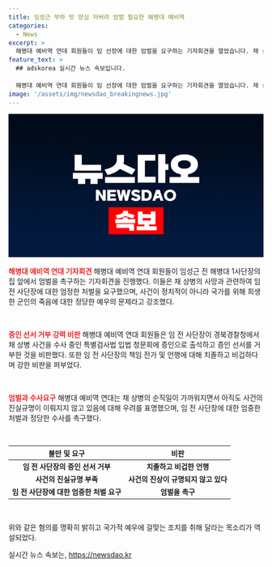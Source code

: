 ```yaml
---
title: 임성근 부하 탓 양심 저버려 엄벌 필요한 해병대 예비역
categories:
  - News
excerpt: >
  해병대 예비역 연대 회원들이 임 선장에 대한 엄벌을 요구하는 기자회견을 열었습니다. 채 상병 숨진 사건과 관련해 임 전 사단장에게 적극적인 책임을 물으면서, 선장의 증인 선서 거부와 탄원서 제출 등을 강하게 비판했습니다. 또한, 정치적 사안이 아닌 군인의 죽음에 대한 예우의 문제로 규명해달라고 수사팀에 촉구했습니다. 이에 대한 브리핑을 확인해보세요.
feature_text: >
  ## adskorea 실시간 뉴스 속보입니다.

  해병대 예비역 연대 회원들이 임 선장에 대한 엄벌을 요구하는 기자회견을 열었습니다. 채 상병 숨진 사건과 관련해 임 전 사단장에게 적극적인 책임을 물으면서, 선장의 증인 선서 거부와 탄원서 제출 등을 강하게 비판했습니다. 또한, 정치적 사안이 아닌 군인의 죽음에 대한 예우의 문제로 규명해달라고 수사팀에 촉구했습니다. 이에 대한 브리핑을 확인해보세요.
image: '/assets/img/newsdao_breakingnews.jpg'
---
```


<p><img src="/assets/img/newsdao_breakingnews.jpg" alt="adskorea 속보" /></p>

<p><b><span style="color: #ee2323;">해병대 예비역 연대 기자회견</span></b>
해병대 예비역 연대 회원들이 임성근 전 해병대 1사단장의 집 앞에서 엄벌을 촉구하는 기자회견을 진행했다. 이들은 채 상병의 사망과 관련하여 임 전 사단장에 대한 엄정한 처벌을 요구했으며, 사건이 정치적이 아니라 국가를 위해 희생한 군인의 죽음에 대한 정당한 예우의 문제라고 강조했다.</p>

<p data-ke-size="size16">&nbsp;</p>

<p><b><span style="color: #ee2323;">증인 선서 거부 강력 비판</span></b>
해병대 예비역 연대 회원들은 임 전 사단장이 경북경찰청에서 채 상병 사건을 수사 중인 특별검사법 입법 청문회에 증인으로 출석하고 증인 선서를 거부한 것을 비판했다. 또한 임 전 사단장의 책임 전가 및 언행에 대해 치졸하고 비겁하다며 강한 비판을 퍼부었다.</p>

<p data-ke-size="size16">&nbsp;</p>

<p><b><span style="color: #ee2323;">엄벌과 수사요구</span></b>
해병대 예비역 연대는 채 상병의 순직일이 가까워지면서 아직도 사건의 진실규명이 이뤄지지 않고 있음에 대해 우려를 표명했으며, 임 전 사단장에 대한 엄중한 처벌과 정당한 수사를 촉구했다.</p>

<p data-ke-size="size16">&nbsp;</p>

<table>
<thead>
    <tr>
        <th style="text-align: center; height: 17px;"><b>불만 및 요구</b></th>
        <th style="text-align: center; height: 17px;"><b>비판</b></th>
    </tr>
</thead>
<tbody>
    <tr>
        <td style="text-align: center; height: 17px;"><b>임 전 사단장의 증인 선서 거부</b></td>
        <td style="text-align: center; height: 17px;"><b>치졸하고 비겁한 언행</b></td>
    </tr>
    <tr>
        <td style="text-align: center; height: 17px;"><b>사건의 진실규명 부족</b></td>
        <td style="text-align: center; height: 17px;"><b>사건의 진상이 규명되지 않고 있다</b></td>
    </tr>
    <tr>
        <td style="text-align: center; height: 17px;"><b>임 전 사단장에 대한 엄중한 처벌 요구</b></td>
        <td style="text-align: center; height: 17px;"><b>엄벌을 촉구</b></td>
    </tr>
</tbody>
</table>

<p data-ke-size="size16">&nbsp;</p>

<p>위와 같은 혐의를 명확히 밝히고 국가적 예우에 걸맞는 조치를 취해 달라는 목소리가 역설되었다.</p>
실시간 뉴스 속보는, <a href="https://newsdao.kr" rel="dofollow">https://newsdao.kr</a>


